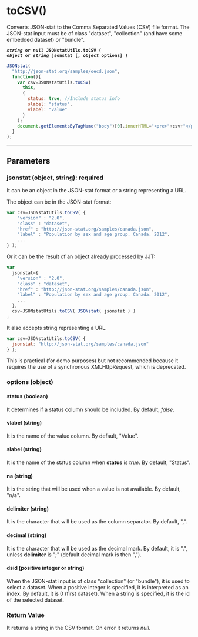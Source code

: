 # toCSV()

Converts JSON-stat to the Comma Separated Values (CSV) file format. The JSON-stat input must be of class "dataset", "collection" (and have some embedded dataset) or "bundle".

**<code><i>string</i> or <i>null</i> JSONstatUtils.toCSV ( <i>object</i> or <i>string</i> jsonstat [, <i>object</i> options] )
</code>**

```js
JSONstat(
  "http://json-stat.org/samples/oecd.json",
  function(){
    var csv=JSONstatUtils.toCSV(
      this,
      {
        status: true, //Include status info
        slabel: "status",
        vlabel: "value"
      }
    );
    document.getElementsByTagName("body")[0].innerHTML="<pre>"+csv+"</pre>";
  }
);
```

***

## Parameters

### jsonstat (object, string): required

It can be an object in the JSON-stat format or a string representing a URL.

The object can be in the JSON-stat format:

```js
var csv=JSONstatUtils.toCSV( {
  	"version" : "2.0",
  	"class" : "dataset",
  	"href" : "http://json-stat.org/samples/canada.json",
  	"label" : "Population by sex and age group. Canada. 2012",
    ...
} );
```

Or it can be the result of an object already processed by JJT:

```js
var
  jsonstat={
    "version" : "2.0",
    "class" : "dataset",
    "href" : "http://json-stat.org/samples/canada.json",
    "label" : "Population by sex and age group. Canada. 2012",
    ...
  },
  csv=JSONstatUtils.toCSV( JSONstat( jsonstat ) )
;
```

It also accepts string representing a URL.

```js
var csv=JSONstatUtils.toCSV( {
  jsonstat: "http://json-stat.org/samples/canada.json"
} );
```

This is practical (for demo purposes) but not recommended because it requires the use of a synchronous XMLHttpRequest, which is deprecated.

### options (object)

#### status (boolean)

It determines if a status column should be included. By default, *false*.

#### vlabel (string)

It is the name of the value column. By default, "Value".

#### slabel (string)

It is the name of the status column when **status** is *true*. By default, "Status".

#### na (string)

It is the string that will be used when a value is not available. By default, "n/a".

#### delimiter (string)

It is the character that will be used as the column separator. By default, ",".

#### decimal (string)

It is the character that will be used as the decimal mark. By default, it is ".", unless **delimiter** is ";" (default decimal mark is then ",").

#### dsid (positive integer or string)

When the JSON-stat input is of class "collection" (or "bundle"), it is used to select a dataset. When a positive integer is specified, it is interpreted as an index. By default, it is 0 (first dataset).  When a string is specified, it is the id of the selected dataset.

### Return Value

It returns a string in the CSV format. On error it returns *null*.
